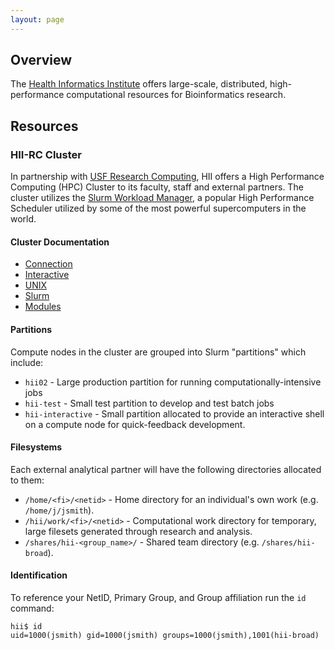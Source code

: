 ```yaml
---
layout: page
---
```


## Overview

The [Health Informatics Institute](http://www.hii.usf.edu) offers large-scale, distributed, high-performance computational resources for Bioinformatics research.

## Resources

### HII-RC Cluster

In partnership with [USF Research Computing](http://www.usf.edu/it/research-computing/), HII offers
a High Performance Computing (HPC) Cluster to its faculty, staff and external partners.
The cluster utilizes the [Slurm Workload Manager](http://slurm.schedmd.com), a popular High Performance
Scheduler utilized by some of the most powerful supercomputers in the world.

#### Cluster Documentation

- [Connection](pages/usf-rc-hii/connection.html)
- [Interactive](pages/usf-rc-hii/interactive.html)
- [UNIX](pages/usf-rc-hii/linux.html)
- [Slurm](pages/usf-rc-hii/slurm.html)
- [Modules](pages/usf-rc-hii/modules.html)

#### Partitions

Compute nodes in the cluster are grouped into Slurm "partitions" which include:

- `hii02` - Large production partition for running computationally-intensive jobs
- `hii-test` - Small test partition to develop and test batch jobs
- `hii-interactive` - Small partition allocated to provide an interactive shell on a compute node for quick-feedback development.

#### Filesystems

Each external analytical partner will have the following directories allocated to them:

- `/home/<fi>/<netid>` - Home directory for an individual's own work (e.g. `/home/j/jsmith`).
- `/hii/work/<fi>/<netid>` - Computational work directory for temporary, large filesets generated through research and analysis.
- `/shares/hii-<group_name>/` - Shared team directory (e.g. `/shares/hii-broad`).

#### Identification

To reference your NetID, Primary Group, and Group affiliation run the `id` command:

```
hii$ id
uid=1000(jsmith) gid=1000(jsmith) groups=1000(jsmith),1001(hii-broad)
```
